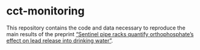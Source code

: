
<!-- README.md is generated from README.Rmd. Please edit that file -->

# cct-monitoring

This repository contains the code and data necessary to reproduce the
main results of the preprint [“Sentinel pipe racks quantify
orthophosphate’s effect on lead release into drinking
water”](https://doi.org/10.26434/chemrxiv-2023-h1459).
